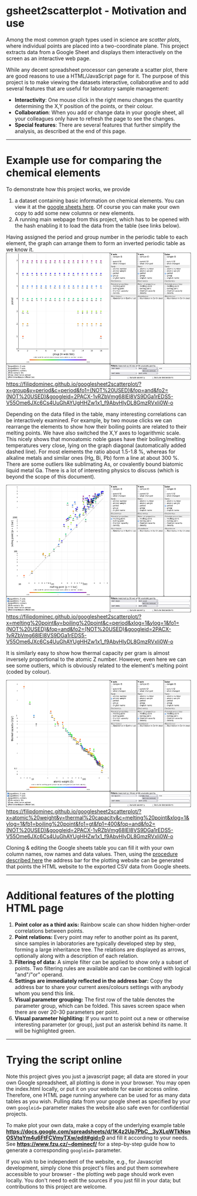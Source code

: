 # gsheet2scatterplot - Motivation and use

Among the most common graph types used in science are *scatter plots*, where individual points are placed into a two-coordinate plane. This project extracts data from a Google Sheet and displays them interactively on the screen as an interactive web page.  

While any decent spreadsheet processor can generate a scatter plot, there are good reasons to use a HTML/JavaScript page for it. The purpose of this project is to make viewing the datasets interactive, collaborative and to add several features that are useful for laboratory sample management:
* **Interactivity**: One mouse click in the right menu changes the quantity determining the X,Y position of the points, or their colour.
* **Collaboration**: When you add or change data in your google sheet, all your colleagues only have to refresh the page to see the changes. 
* **Special features**: There are several features that further simplify the analysis, as described at the end of this page.


----
# Example use for comparing the chemical elements

To demonstrate how this project works, we provide 
1. a dataset containing basic information on chemical elements. You can view it at the [google sheets here](https://docs.google.com/spreadsheets/d/1K4z2Up7PbC__3yXLqWTkNsnOSVtqYm4u6FtFCVmyTXw/edit?gid=0#gid=0). Of course you can make your own copy to add some new columns or new elements.
2. A running main webpage from this project, which has to be opened with the hash enabling it to load the data from the table (see links below). 


Having assigned the period and group number in the periodic table to each element, the graph can arrange them to form an inverted periodic table as we know it.  
![elements by row and column in the periodic table](./docs/example_elements.png)
<a href="https://filipdominec.github.io/googlesheet2scatterplot/?x=group&y=period&c=period&fo1=(NOT%20USED)&fop=and&fo2=(NOT%20USED)&googleid=2PACX-1vRZbVmg68lEl8VS9DGa1rEDS5-V55Ome6JXc6Cs4UuGhAYUgHHZw1x1_f9AbvHlyDL8GmzRVxli0W-o">https://filipdominec.github.io/googlesheet2scatterplot/?x=group&y=period&c=period&fo1=(NOT%20USED)&fop=and&fo2=(NOT%20USED)&googleid=2PACX-1vRZbVmg68lEl8VS9DGa1rEDS5-V55Ome6JXc6Cs4UuGhAYUgHHZw1x1_f9AbvHlyDL8GmzRVxli0W-o</a>

Depending on the data filled in the table, many interesting correlations can be interactively examined.
For example, by two mouse clicks we can rearrange the elements to show how their boiling points are related to their melting points. We have also switched the X,Y axes to logarithmic scale. This nicely shows that monoatomic noble gases have their boiling/melting temperatures very close, lying on the graph diagonal (automatically added dashed line). For most elements the ratio about 1.5-1.8 %, whereas for alkaline metals and similar ones (Hg, Bi, Pb) form a line at about 300 %. There are some outliers like sublimating As, or covalently bound biatomic liquid metal Ga. There is a lot of interesting physics to discuss (which is beyond the scope of this document).

![elements by boiling and melting point](./docs/example_elements_by_boiling_melting.png)
<a href="https://filipdominec.github.io/googlesheet2scatterplot/?x=melting%20point&y=boiling%20point&c=period&xlog=1&ylog=1&fo1=(NOT%20USED)&fop=and&fo2=(NOT%20USED)&googleid=2PACX-1vRZbVmg68lEl8VS9DGa1rEDS5-V55Ome6JXc6Cs4UuGhAYUgHHZw1x1_f9AbvHlyDL8GmzRVxli0W-o">https://filipdominec.github.io/googlesheet2scatterplot/?x=melting%20point&y=boiling%20point&c=period&xlog=1&ylog=1&fo1=(NOT%20USED)&fop=and&fo2=(NOT%20USED)&googleid=2PACX-1vRZbVmg68lEl8VS9DGa1rEDS5-V55Ome6JXc6Cs4UuGhAYUgHHZw1x1_f9AbvHlyDL8GmzRVxli0W-o</a>

It is similarly easy to show how thermal capacity per gram is almost inversely proportional to the atomic Z number. However, even here we can see some outliers, which is obviously related to the element's melting point (coded by colour).

![example of thermal capacities by atomic weight, for solids only](./docs/example_elements_thcap_by_Z.png)
<a href="https://filipdominec.github.io/googlesheet2scatterplot/?x=atomic%20weight&y=thermal%20capacity&c=melting%20point&xlog=1&ylog=1&fb1=boiling%20point&fo1=gt&fp1=400&fop=and&fo2=(NOT%20USED)&googleid=2PACX-1vRZbVmg68lEl8VS9DGa1rEDS5-V55Ome6JXc6Cs4UuGhAYUgHHZw1x1_f9AbvHlyDL8GmzRVxli0W-o">https://filipdominec.github.io/googlesheet2scatterplot/?x=atomic%20weight&y=thermal%20capacity&c=melting%20point&xlog=1&ylog=1&fb1=boiling%20point&fo1=gt&fp1=400&fop=and&fo2=(NOT%20USED)&googleid=2PACX-1vRZbVmg68lEl8VS9DGa1rEDS5-V55Ome6JXc6Cs4UuGhAYUgHHZw1x1_f9AbvHlyDL8GmzRVxli0W-o</a>

Cloning & editing the Google sheets table you can fill it with your own column names, row names and data values. Then, using the [procedure described here](https://www.fzu.cz/~dominecf/xy/howto.html) the address bar for the plotting website can be generated that points the HTML website to the exported CSV data from Google sheets.


----

# Additional features of the plotting HTML page

1. **Point color as a third axis:** Rainbow scale can show hidden higher-order correlations between points.
1. **Point relations:** Every point may refer to another point as its parent, since samples in laboratories are typically developed step by step, forming a large inheritance tree. The relations are displayed as arrows, optionally along with a description of each relation. 
1. **Filtering of data:** A simple filter can be applied to show only a subset of points. Two filtering rules are available and can be combined with logical "and"/"or" operand.
1. **Settings are immediately reflected in the address bar:** Copy the address bar to share your current axes/colours settings with anybody whom you send this link.
1. **Visual parameter grouping:** The first row of the table denotes the parameter group, which can be folded. This saves screen space when there are over 20-30 parameters per point.
1. **Visual parameter highliting:** If you want to point out a new or otherwise interesting parameter (or group), just put an asterisk behind its name. It will be highlighted green.


----

# Trying the script online

Note this project gives you just a javascript page; all data are stored in your own Google spreadsheet, all plotting is done in your browser. You may open the index.html locally, or put it on your website for easier access online. Therefore, one HTML page running anywhere can be used for as many data tables as you wish. 
Pulling data from your google sheet as specified by your own ```googleid=``` parameter makes the website also safe even for confidential projects.

To make plot your own data, make a copy of the underlying example table **https://docs.google.com/spreadsheets/d/1K4z2Up7PbC__3yXLqWTkNsnOSVtqYm4u6FtFCVmyTXw/edit#gid=0** and fill it according to your needs.  See **https://www.fzu.cz/~dominecf/** for a step-by-step guide how to generate a corresponding ```googleid=``` parameter.

If you wish to be independent of the website, e.g., for Javascript development, simply clone this project's files and put them somewhere accessible to your browser - the plotting web page should work even locally. You don't need to edit the sources if you just fill in your data; but contributions to this project are welcome. 

